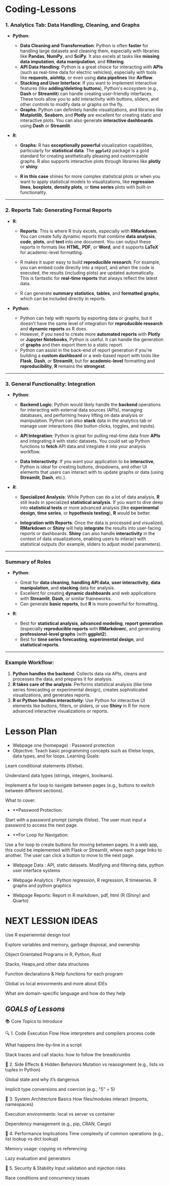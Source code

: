 # Coding-Lessons

### **1. Analytics Tab: Data Handling, Cleaning, and Graphs**

* **Python**:

  * **Data Cleaning and Transformation**: Python is often **faster** for handling large datasets and cleaning them, especially with libraries like **Pandas**, **NumPy**, and **SciPy**. It also excels at tasks like **missing data imputation**, **data manipulation**, and **filtering**.
  * **API Data Handling**: Python is a great choice for interacting with **APIs** (such as real-time data for electric vehicles), especially with tools like **requests**, **aiohttp**, or even using **data pipelines** like **Airflow**.
  * **Stacking and User Interface**: If you want to implement interactive features (like **adding/deleting buttons**), Python's ecosystem (e.g., **Dash** or **Streamlit**) can handle creating user-friendly interfaces. These tools allow you to add interactivity with buttons, sliders, and other controls to modify data or graphs on the fly.
  * **Graphs**: Python can definitely handle visualizations, and libraries like **Matplotlib**, **Seaborn**, and **Plotly** are excellent for creating static and interactive plots. You can also generate **interactive dashboards** using **Dash** or **Streamlit**.

* **R**:

  * **Graphs**: R has **exceptionally powerful** visualization capabilities, particularly for **statistical data**. The **`ggplot2`** package is a gold standard for creating aesthetically pleasing and customizable graphs. R also supports interactive plots through libraries like **plotly** or **shiny**.

  * **R in this case** shines for more complex statistical plots or when you want to apply statistical models to visualizations, like **regression lines**, **boxplots**, **density plots**, or **time series** plots with built-in functionality.

---

### **2. Reports Tab: Generating Formal Reports**

* **R**:

  * **Reports**: This is where R truly excels, especially with **RMarkdown**. You can create fully dynamic reports that combine **data analysis**, **code**, **plots**, and **text** into one document. You can output these reports in formats like **HTML**, **PDF**, or **Word**, and it supports **LaTeX** for academic-level formatting.

  * R makes it super easy to build **reproducible research**. For example, you can embed code directly into a report, and when the code is executed, the results (including plots) are updated automatically. This is fantastic for **real-time reports** that always reflect the latest data.

  * R can generate **summary statistics**, **tables**, and **formatted graphs**, which can be included directly in reports.

* **Python**:

  * Python can help with reports by exporting data or graphs, but it doesn’t have the same level of integration for **reproducible research** and **dynamic reports** as R does.
  * However, if you need to create more **automated reports** with **Plotly** or **Jupyter Notebooks**, Python is useful. It can handle the generation of **graphs** and then export them to a static report.
  * Python can assist in the back-end of report generation if you're building a **custom dashboard** or a web-based report with tools like **Flask**, **Dash**, or **Streamlit**, but for **academic-level** formatting and **reproducibility**, **R** remains the **strongest**.

---

### **3. General Functionality: Integration**

* **Python**:

  * **Backend Logic**: Python would likely handle the **backend** operations for interacting with external data sources (APIs), managing databases, and performing heavy lifting on data analysis or manipulation. Python can also **stack** data in the analytics tab or manage user interactions (like button clicks, toggles, and inputs).

  * **API Integration**: Python is great for pulling real-time data from **APIs** and integrating it with static datasets. You could set up Python functions to **fetch** API data and integrate it into your analysis workflow.

  * **Data Interactivity**: If you want your application to be **interactive**, Python is ideal for creating buttons, dropdowns, and other UI elements that users can interact with to update graphs or data (using **Streamlit**, **Dash**, etc.).

* **R**:

  * **Specialized Analysis**: While Python can do a lot of data analysis, **R** still leads in specialized **statistical analysis**. If you want to dive deep into **statistical tests** or more advanced analysis (like **experimental design**, **time series**, or **hypothesis testing**), **R** would be better.

  * **Integration with Reports**: Once the data is processed and visualized, **RMarkdown** or **Shiny** will help **integrate** the results into user-facing reports or dashboards. **Shiny** can also handle **interactivity** in the context of data visualizations, enabling users to interact with statistical outputs (for example, sliders to adjust model parameters).

---

### **Summary of Roles**

* **Python**:

  * Great for **data cleaning**, **handling API data**, **user interactivity**, **data manipulation**, and **stacking** data for analysis.
  * Excellent for creating **dynamic dashboards** and web applications with **Streamlit**, **Dash**, or similar frameworks.
  * Can generate **basic reports**, but **R** is more powerful for formatting.

* **R**:

  * Best for **statistical analysis**, **advanced modeling**, **report generation** (especially **reproducible reports** with **RMarkdown**), and generating **professional-level graphs** (with **ggplot2**).
  * Best for **time series forecasting**, **experimental design**, and **statistical reports**.

---

### Example Workflow:

1. **Python handles the backend**: Collects data via APIs, cleans and processes the data, and prepares it for analysis.
2. **R takes care of the analysis**: Performs statistical analysis (like time series forecasting or experimental design), creates sophisticated visualizations, and generates reports.
3. **R or Python handles interactivity**: Use Python for interactive UI elements like buttons, filters, or sliders, or use **Shiny** in R for more advanced interactive visualizations or reports.

# **Lesson Plan**


* Webpage one (homepage) : Password protection
 * Objective: Teach basic programming concepts such as if/else loops, data types, and for loops.
Learning Goals:

Learn conditional statements (if/else).

Understand data types (strings, integers, booleans).

Implement a for loop to navigate between pages (e.g., buttons to switch between different sections).

What to cover:

* **Password Protection:

Start with a password prompt (simple if/else). The user must input a password to access the next page.  

* **For Loop for Navigation:

Use a for loop to create buttons for moving between pages.
In a web app, this could be implemented with Flask or Streamlit, where each page links to another. The user can click a button to move to the next page.


* Webpage Data : API, static datasets. Modifying and filtering data, python user interface systems

* Webpage Analytics : Python regression, R regression, R timeseries. R graphs and python graphics

* Webpage Reports: Report in R markdown, pdf, html (R (Shiny) and Quarto)
# **NEXT LESSION IDEAS**

Use R experiemntal design tool

Explore variables and memory, garbage disposal, and ownership

Object Orientated Programs in R, Python, Rust

Stacks, Heaps,and other data structures

Function declarations & Help functions for each program

Global vs local enivorments and more about IDEs

What are domain-specific language and how do they help

## *GOALS of Lessons*
📚 Core Topics to Introduce

🔍 1. Code Execution Flow
How interpreters and compilers process code

What happens line-by-line in a script

Stack traces and call stacks: how to follow the breadcrumbs

🧠 2. Side Effects & Hidden Behaviors
Mutation vs reassignment (e.g., lists vs tuples in Python)

Global state and why it’s dangerous

Implicit type conversions and coercion (e.g., "5" + 5)

🧱 3. System Architecture Basics
How files/modules interact (imports, namespaces)

Execution environments: local vs server vs container

Dependency management (e.g., pip, CRAN, Cargo)

🧮 4. Performance Implications
Time complexity of common operations (e.g., list lookup vs dict lookup)

Memory usage: copying vs referencing

Lazy evaluation and generators

🔐 5. Security & Stability
Input validation and injection risks

Race conditions and concurrency issues
